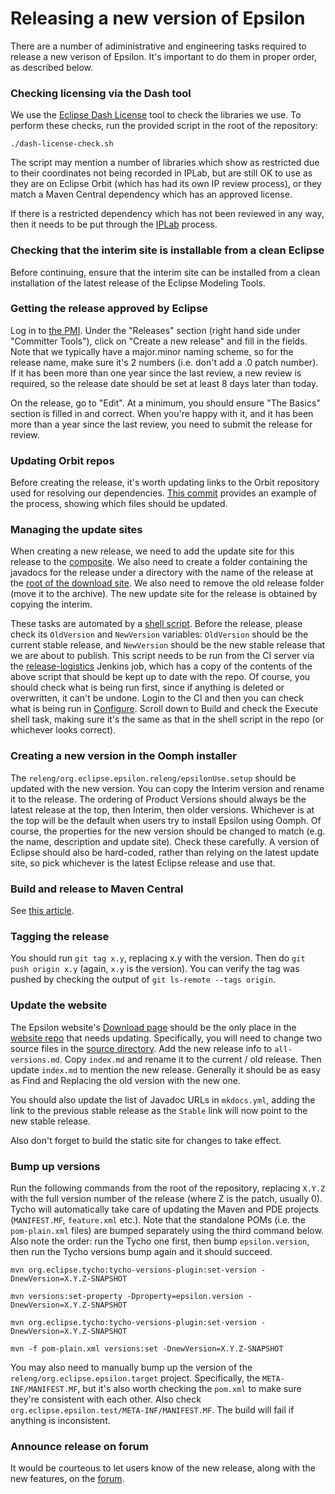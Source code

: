 # Releasing a new version of Epsilon

There are a number of adiministrative and engineering tasks required to release a new verison of Epsilon.
It's important to do them in proper order, as described below.

### Checking licensing via the Dash tool

We use the [Eclipse Dash License](https://www.eclipse.org/projects/handbook/#ip-license-tool) tool to check the libraries we use.
To perform these checks, run the provided script in the root of the repository:

```shell
./dash-license-check.sh
```

The script may mention a number of libraries which show as restricted due to their coordinates not being recorded in IPLab, but are still OK to use as they are on Eclipse Orbit (which has had its own IP review process), or they match a Maven Central dependency which has an approved license.

If there is a restricted dependency which has not been reviewed in any way, then it needs to be put through the [IPLab](https://www.eclipse.org/projects/handbook/#ip-request) process.

### Checking that the interim site is installable from a clean Eclipse

Before continuing, ensure that the interim site can be installed from a clean installation of the latest release of the Eclipse Modeling Tools.

### Getting the release approved by Eclipse

Log in to [the PMI](https://projects.eclipse.org/projects/modeling.epsilon). Under the "Releases" section (right hand side under "Committer Tools"), click on "Create a new release" and fill in the fields. Note that we typically have a major.minor naming scheme, so for the release name, make sure it's 2 numbers (i.e. don't add a .0 patch number). If it has been more than one year since the last review, a new review is required, so the release date should be set at least 8 days later than today.

On the release, go to "Edit". At a minimum, you should ensure "The Basics" section is filled in and correct. When you're happy with it, and it has been more than a year since the last review, you need to submit the release for review.

### Updating Orbit repos

Before creating the release, it's worth updating links to the Orbit repository used for resolving our dependencies. [This commit](https://github.com/eclipse-epsilon/epsilon/commit/1f6f1fac9edf21de7614bc74da9165db53408448) provides an example of the process, showing which files should be updated.


### Managing the update sites

When creating a new release, we need to add the update site for this release to the [composite](https://download.eclipse.org/epsilon/updates/). We also need to create a folder containing the javadocs for the release under a directory with the name of the release at the [root of the download site](https://download.eclipse.org/epsilon/). We also need to remove the old release folder (move it to the archive). The new update site for the release is obtained by copying the interim.

These tasks are automated by a [shell script](https://github.com/eclipse-epsilon/epsilon/tree/main/releng/org.eclipse.epsilon.releng/new_version_tasks.sh). Before the release, please check its `OldVersion` and `NewVersion` variables: `OldVersion` should be the current stable release, and `NewVersion` should be the new stable release that we are about to publish.
This script needs to be run from the CI server via the [release-logistics](https://ci.eclipse.org/epsilon/job/release-logistics/) Jenkins job, which has a copy of the contents of the above script that should be kept up to date with the repo. Of course, you should check what is being run first, since if anything is deleted or overwritten, it can't be undone. Login to the CI and then you can check what is being run in [Configure](https://ci.eclipse.org/epsilon/job/release-logistics/configure). Scroll down to Build and check the Execute shell task, making sure it's the same as that in the shell script in the repo (or whichever looks correct).

### Creating a new version in the Oomph installer

The `releng/org.eclipse.epsilon.releng/epsilonUse.setup` should be updated with the new version. You can copy the Interim version and rename it to the release. The ordering of Product Versions should always be the latest release at the top, then Interim, then older versions. Whichever is at the top will be the default when users try to install Epsilon using Oomph.
Of course, the properties for the new version should be changed to match (e.g. the name, description and update site). Check these carefully. A version of Eclipse should also be hard-coded, rather than relying on the latest update site, so pick whichever is the latest Eclipse release and use that.

### Build and release to Maven Central

See [this article](../maven-release).

### Tagging the release

You should run `git tag x.y`, replacing x.y with the version. Then do `git push origin x.y` (again, `x.y` is the version).
You can verify the tag was pushed by checking the output of `git ls-remote --tags origin`.

### Update the website

The Epsilon website's [Download page](https://www.eclipse.org/epsilon/download/) should be the only place in the [website repo](https://github.com/eclipse-epsilon/epsilon-website) that needs updating. Specifically, you will need to change two source files in the [source directory](https://github.com/eclipse-epsilon/epsilon-website/tree/master/mkdocs/docs/download).
Add the new release info to `all-versions.md`. Copy `index.md` and rename it to the current / old release. Then update `index.md` to mention the new release. Generally it should be as easy as Find and Replacing the old version with the new one.

You should also update the list of Javadoc URLs in `mkdocs.yml`, adding the link to the previous stable release as the `Stable` link will now point to the new stable release.

Also don't forget to build the static site for changes to take effect.

### Bump up versions

Run the following commands from the root of the repository, replacing `X.Y.Z` with the full version number of the release (where Z is the patch, usually 0). Tycho will automatically take care of updating the Maven and PDE projects (`MANIFEST.MF`, `feature.xml` etc.). Note that the standalone POMs (i.e. the `pom-plain.xml` files) are bumped separately using the third command below. Also note the order: run the Tycho one first, then bump `epsilon.version`, then run the Tycho versions bump again and it should succeed.

```
mvn org.eclipse.tycho:tycho-versions-plugin:set-version -DnewVersion=X.Y.Z-SNAPSHOT

mvn versions:set-property -Dproperty=epsilon.version -DnewVersion=X.Y.Z-SNAPSHOT

mvn org.eclipse.tycho:tycho-versions-plugin:set-version -DnewVersion=X.Y.Z-SNAPSHOT

mvn -f pom-plain.xml versions:set -DnewVersion=X.Y.Z-SNAPSHOT
```

You may also need to manually bump up the version of the `releng/org.eclipse.epsilon.target` project. Specifically, the `META-INF/MANIFEST.MF`, but it's also worth checking the `pom.xml` to make sure they're consistent with each other. Also check `org.eclipse.epsilon.test/META-INF/MANIFEST.MF`. The build will fail if anything is inconsistent.

### Announce release on forum

It would be courteous to let users know of the new release, along with the new features, on the [forum](../../../forum).